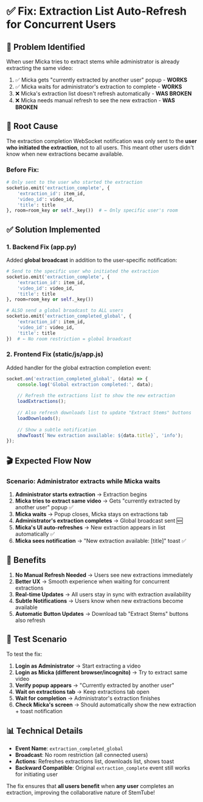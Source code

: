 # ✅ Fix: Extraction List Auto-Refresh for Concurrent Users

## 🎯 Problem Identified

When user Micka tries to extract stems while administrator is already extracting the same video:
1. ✅ Micka gets "currently extracted by another user" popup - **WORKS**
2. ✅ Micka waits for administrator's extraction to complete - **WORKS**  
3. ❌ Micka's extraction list doesn't refresh automatically - **WAS BROKEN**
4. ❌ Micka needs manual refresh to see the new extraction - **WAS BROKEN**

## 🔧 Root Cause

The extraction completion WebSocket notification was only sent to the **user who initiated the extraction**, not to all users. This meant other users didn't know when new extractions became available.

### Before Fix:
```python
# Only sent to the user who started the extraction
socketio.emit('extraction_complete', {
    'extraction_id': item_id,
    'video_id': video_id,
    'title': title
}, room=room_key or self._key())  # ← Only specific user's room
```

## ✅ Solution Implemented

### 1. Backend Fix (app.py)
Added **global broadcast** in addition to the user-specific notification:

```python
# Send to the specific user who initiated the extraction
socketio.emit('extraction_complete', {
    'extraction_id': item_id,
    'video_id': video_id,
    'title': title
}, room=room_key or self._key())

# ALSO send a global broadcast to ALL users
socketio.emit('extraction_completed_global', {
    'extraction_id': item_id,
    'video_id': video_id,
    'title': title
})  # ← No room restriction = global broadcast
```

### 2. Frontend Fix (static/js/app.js)
Added handler for the global extraction completion event:

```javascript
socket.on('extraction_completed_global', (data) => {
    console.log('Global extraction completed:', data);
    
    // Refresh the extractions list to show the new extraction
    loadExtractions();
    
    // Also refresh downloads list to update "Extract Stems" buttons
    loadDownloads();
    
    // Show a subtle notification
    showToast(`New extraction available: ${data.title}`, 'info');
});
```

## 🎬 Expected Flow Now

### Scenario: Administrator extracts while Micka waits

1. **Administrator starts extraction** → Extraction begins
2. **Micka tries to extract same video** → Gets "currently extracted by another user" popup ✅
3. **Micka waits** → Popup closes, Micka stays on extractions tab
4. **Administrator's extraction completes** → Global broadcast sent 🆕
5. **Micka's UI auto-refreshes** → New extraction appears in list automatically ✅
6. **Micka sees notification** → "New extraction available: [title]" toast ✅

## 🚀 Benefits

1. **No Manual Refresh Needed** → Users see new extractions immediately
2. **Better UX** → Smooth experience when waiting for concurrent extractions  
3. **Real-time Updates** → All users stay in sync with extraction availability
4. **Subtle Notifications** → Users know when new extractions become available
5. **Automatic Button Updates** → Download tab "Extract Stems" buttons also refresh

## 🧪 Test Scenario

To test the fix:

1. **Login as Administrator** → Start extracting a video
2. **Login as Micka (different browser/incognito)** → Try to extract same video
3. **Verify popup appears** → "Currently extracted by another user"
4. **Wait on extractions tab** → Keep extractions tab open
5. **Wait for completion** → Administrator's extraction finishes
6. **Check Micka's screen** → Should automatically show the new extraction + toast notification

## 📊 Technical Details

- **Event Name**: `extraction_completed_global`
- **Broadcast**: No room restriction (all connected users)
- **Actions**: Refreshes extractions list, downloads list, shows toast
- **Backward Compatible**: Original `extraction_complete` event still works for initiating user

The fix ensures that **all users benefit** when **any user** completes an extraction, improving the collaborative nature of StemTube!